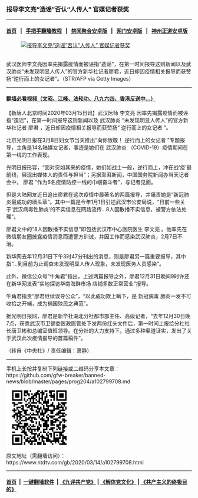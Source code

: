 ### 报导李文亮“造谣”否认“人传人” 官媒记者获奖
------------------------

#### [首页](https://github.com/gfw-breaker/banned-news/blob/master/README.md) &nbsp;&nbsp;|&nbsp;&nbsp; [手把手翻墙教程](https://github.com/gfw-breaker/guides/wiki) &nbsp;&nbsp;|&nbsp;&nbsp; [禁闻聚合安卓版](https://github.com/gfw-breaker/bn-android) &nbsp;&nbsp;|&nbsp;&nbsp; [网门安卓版](https://github.com/oGate2/oGate) &nbsp;&nbsp;|&nbsp;&nbsp; [神州正道安卓版](https://github.com/SzzdOgate/update) 



<div><div class="featured_image">
 <a href="https://i.ntdtv.com/assets/uploads/2020/03/GettyImages-1207083603-1.jpg" target="_blank">
  <figure>
   <img alt="报导李文亮“造谣”否认“人传人” 官媒记者获奖" src="https://i.ntdtv.com/assets/uploads/2020/03/GettyImages-1207083603-1-800x450.jpg"/>
  </figure><br/>
 </a>
 <span class="caption">
  武汉医师李文亮因率先揭露疫情而被诬指“造谣”，在第一时间报导这则新闻以及武汉肺炎“未发现明显人传人”的官方新华社记者廖君，近日却因疫情相关报导而获赞扬“逆行而上的女记者”。（STR/AFP via Getty Images）
 </span>
</div>
</div><hr/>

#### [翻墙必看视频（文昭、江峰、法轮功、八九六四、香港反送中...）](https://github.com/gfw-breaker/banned-news/blob/master/pages/link3.md)

<div><div class="post_content" itemprop="articleBody">
 <p>
  【新唐人北京时间2020年03月15日讯】武汉医师
  <ok href="https://www.ntdtv.com/gb/李文亮.htm">
   李文亮
  </ok>
  因率先揭露疫情而被诬指“造谣”，在第一时间报导这则新闻以及
  <ok href="https://www.ntdtv.com/gb/武汉肺炎.htm">
   武汉肺炎
  </ok>
  “未发现明显人传人”的官方新华社记者
  <ok href="https://www.ntdtv.com/gb/廖君.htm">
   廖君
  </ok>
  ，近日却因疫情相关报导而获赞扬“
  <ok href="https://www.ntdtv.com/gb/逆行而上的女记者.htm">
   逆行而上的女记者
  </ok>
  ”。
 </p>
 <p>
  北京光明日报在3月8日妇女节当天推出“向你致敬！
  <ok href="https://www.ntdtv.com/gb/逆行而上的女记者.htm">
   逆行而上的女记者
  </ok>
  ”专题报导，主角是14名陆媒女记者，事迹是她们在
  <ok href="https://www.ntdtv.com/gb/武汉肺炎.htm">
   武汉肺炎
  </ok>
  （COVID-19）疫情期间在第一线的工作表现。
 </p>
 <p>
  光明日报形容，“面对突如其来的疫情，她们如战士一般，逆行而上，冲在战‘疫’最前线，展现出媒体人的责任与担当”；另据澎湃新闻，中国国务院新闻办当天记者会中，
  <ok href="https://www.ntdtv.com/gb/廖君.htm">
   廖君
  </ok>
  “作为6名疫情防控一线的巾帼奋斗者”，与记者见面。
 </p>
 <p>
  但是大陆网友近日追出廖君在这次疫情中最著名的两篇报导，并痛责她是“新冠肺炎最成功的墙头草”。其中一篇是今年1月1日引述武汉市公安局说，“日前一些关于‘武汉病毒性肺炎’的不实信息在网路流传…8人因散播不实信息，被警方依法处理”。
 </p>
 <p>
  廖君文中的“8人因散播不实信息”即包括武汉市中心医院医生
  <ok href="https://www.ntdtv.com/gb/李文亮.htm">
   李文亮
  </ok>
  。他率先在微信朋友圈披露疫情消息而遭警方训诫，并因工作而感染武汉肺炎，2月7日不治。
 </p>
 <p>
  新华网去年12月31日下午3时47分刊出的消息，则是廖君另一篇重要报导，其中指“…到目前为止调查未发现明显人传人现象，未发现医务人员感染”。
 </p>
 <p>
  此外，微信公众号“牛角君”指出，上述两篇报导之外，廖君12月31日晚间9时许还在新华网发表“实地探访华南海鲜市场 店铺多数正常营业”报导。
 </p>
 <p>
  牛角君指责“廖君继续误导公众”，“以此成功欺上瞒下，是
  <ok href="https://www.ntdtv.com/gb/新冠病毒.htm">
   新冠病毒
  </ok>
  肺炎一发不可收拾之开端，成为祸国殃民之典范”。
 </p>
 <p>
  据光明日报网，廖君是新华社湖北分社都市部主任、高级记者，“去年12月30日晚7点，获悉武汉市卫健委医政医管处下发两份红头文件后，第一时间上报给分社社长唐卫彬和总编室值班领导。在分社的大力支持下，通过多种渠道证实，发出了关于武汉此次疫情报导的首篇稿件”。
 </p>
 <p>
  （转自《中央社》/ 责任编辑：萧静）
 </p>
 <div class="single_ad">
 </div>
</div>
</div>
<hr/>
手机上长按并复制下列链接或二维码分享本文章：<br/>
https://github.com/gfw-breaker/banned-news/blob/master/pages/prog204/a102799708.md <br/>
<a href='https://github.com/gfw-breaker/banned-news/blob/master/pages/prog204/a102799708.md'><img src='https://github.com/gfw-breaker/banned-news/blob/master/pages/prog204/a102799708.md.png'/></a> <br/>
原文地址（需翻墙访问）：https://www.ntdtv.com/gb/2020/03/14/a102799708.html


------------------------
#### [首页](https://github.com/gfw-breaker/banned-news/blob/master/README.md) &nbsp;|&nbsp; [一键翻墙软件](https://github.com/gfw-breaker/nogfw/blob/master/README.md) &nbsp;| [《九评共产党》](https://github.com/gfw-breaker/9ping.md/blob/master/README.md#九评之一评共产党是什么) | [《解体党文化》](https://github.com/gfw-breaker/jtdwh.md/blob/master/README.md) | [《共产主义的终极目的》](https://github.com/gfw-breaker/gczydzjmd.md/blob/master/README.md)


<img src='http://gfw-breaker.win/banned-news/pages/prog204/a102799708.md' width='0px' height='0px'/>